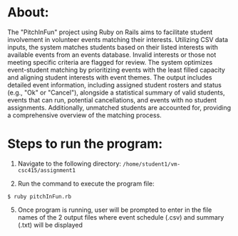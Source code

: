 # About:
The "PitchInFun" project using Ruby on Rails aims to facilitate student involvement in volunteer events matching their interests. Utilizing CSV data inputs, the system matches students based on their listed interests with available events from an events database. Invalid interests or those not meeting specific criteria are flagged for review. The system optimizes event-student matching by prioritizing events with the least filled capacity and aligning student interests with event themes. The output includes detailed event information, including assigned student rosters and status (e.g., "Ok" or "Cancel"), alongside a statistical summary of valid students, events that can run, potential cancellations, and events with no student assignments. Additionally, unmatched students are accounted for, providing a comprehensive overview of the matching process.


# Steps to run the program:

1. Navigate to the following directory: ``` /home/student1/vm-csc415/assignment1 ```

3. Run the command to execute the program file:
   
``` $ ruby pitchInFun.rb ```

5. Once program is running, user will be prompted to enter in the file names of the 2 output files where event schedule (.csv) and summary (.txt) will be displayed


